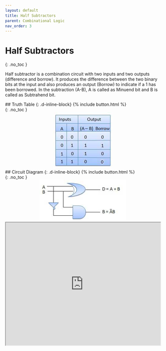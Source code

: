 ```yaml
---
layout: default
title: Half Subtractors
parent: Combinational Logic
nav_order: 3
---
```


# Half Subtractors
{: .no_toc }

Half subtractor is a combination circuit with two inputs and two outputs (difference and borrow). 
It produces the difference between the two binary bits at the input and also produces an output (Borrow) to indicate if a 1 has been borrowed. 
In the subtraction (A-B), A is called as Minuend bit and B is called as Subtrahend bit.

<div class="main_sub_heading" markdown="1">
## Truth Table
{: .d-inline-block}
{% include button.html %}
</div>
{: .no_toc }

<div style="text-align:center"><img src="../../assets/images/halfsubstrator_truthtable.jpg" /></div>

<div class="main_sub_heading" markdown="1">
## Circuit Diagram
{: .d-inline-block}
{% include button.html %}
</div>
{: .no_toc }

<div style="text-align:center"><img src="../../assets/images/halfsubstrator_circuitdiagram.jpg" /></div>

<iframe width="100%" height="400px" src="https://circuitverse.org/simulator/embed/12120" id="projectPreview" scrolling="no" webkitAllowFullScreen mozAllowFullScreen allowFullScreen> </iframe>
